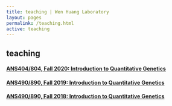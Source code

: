 ```yaml
---
title: teaching | Wen Huang Laboratory
layout: pages
permalink: /teaching.html
active: teaching
---
```


## teaching

#### <a href="{{ site.baseurl }}/ans404-804f20.html">ANS404/804, Fall 2020: Introduction to Quantitative Genetics </a>
#### <a href="{{ site.baseurl }}/ans490f19.html">ANS490/890, Fall 2019: Introduction to Quantitative Genetics </a>
#### <a href="{{ site.baseurl }}/ans490f18.html">ANS490/890, Fall 2018: Introduction to Quantitative Genetics </a>

